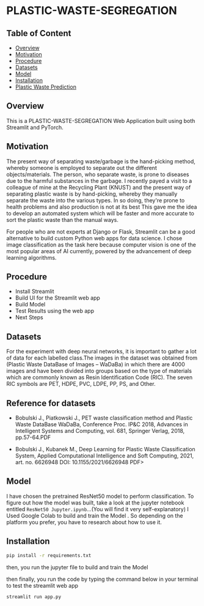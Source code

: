 # PLASTIC-WASTE-SEGREGATION

## Table of Content
  * [Overview](#overview)
  * [Motivation](#motivation)
  * [Procedure](#procedure)
  * [Datasets](#datasets)
  * [Model](#model)
  * [Installation](#installation)
  * [Plastic Waste Prediction](#waste_prediction)
  

## Overview
This is a PLASTIC-WASTE-SEGREGATION Web Application built using both Streamlit and PyTorch.

## Motivation
The present way of separating waste/garbage is the hand-picking method, whereby someone is
employed to separate out the different objects/materials. 
The person, who separate waste, is prone to diseases due to the harmful substances in the garbage. 
I recently payed a visit to a colleague of mine at the Recycling Plant (KNUST) and the present way of separating plastic waste is by hand-picking, whereby they manually separate the waste into the various types.
In so doing, they're prone to health problems and also production is not at its best 
This gave me the idea to develop an automated system which will be faster and more accurate to sort the plastic waste than the manual ways. 



For people who are not experts at Django or Flask, Streamlit can be a good alternative to build custom Python web apps for data science.
I chose image classification as the task here because computer vision is one of the most popular areas of AI currently, powered by the advancement of deep learning algorithms.

## Procedure
  * Install Streamlit
  * Build UI for the Streamlit web app
  * Build Model 
  * Test Results using the web app
  * Next Steps
  

## Datasets
For the experiment with deep neural networks, it is important to gather a lot of data for each labelled class.The images in the dataset was obtained from (Plastic Waste DataBase of Images – WaDaBa) in which there are 4000  images and have been divided into groups based on the type of materials which are commonly  known  as  Resin  Identification  Code  (RIC). The seven  RIC symbols are  PET,  HDPE,  PVC,  LDPE,  PP,  PS, and Other. 
  ## Reference for datasets
 * Bobulski J., Piatkowski J., PET waste classification method and Plastic Waste DataBase WaDaBa, Conference Proc. IP&C 2018, Advances in Intelligent Systems and          Computing, vol. 681, Springer Verlag, 2018, pp.57-64.PDF

* Bobulski J., Kubanek M., Deep Learning for Plastic Waste Classification System, Applied Computational Intelligence and Soft Computing, 2021, art. no. 6626948 DOI:      10.1155/2021/6626948 PDF>


## Model
I have chosen the pretrained ResNet50 model to perform classification. 
To figure out how the model was built, take a look at the jupyter notebook entitled `ResNet50 Jupyter.ipynb`...(You will find it very self-explanatory)
I Used Google Colab to build and train the Model . So depending on the platform you prefer, you have to research about how to use it.


  
## Installation
```bash
pip install -r requirements.txt
```
then, you run the jupyter file to  build and train the Model 

then finally, you run the code by typing the command below in your terminal to test the streamlit web app
```bash
streamlit run app.py
```


